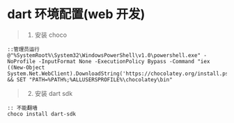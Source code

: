 # dart 环境配置(web 开发)

> 1. 安装 choco

```batch
::管理员运行
@"%SystemRoot%\System32\WindowsPowerShell\v1.0\powershell.exe" -NoProfile -InputFormat None -ExecutionPolicy Bypass -Command "iex ((New-Object System.Net.WebClient).DownloadString('https://chocolatey.org/install.ps1'))" && SET "PATH=%PATH%;%ALLUSERSPROFILE%\chocolatey\bin"
```

> 2. 安装 dart sdk

```batch
:: 不能翻墙
choco install dart-sdk
```